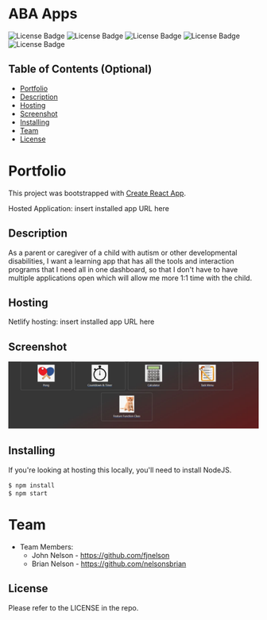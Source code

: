 # ABA Apps
  ![License Badge](https://img.shields.io/badge/-ReactJs-61DAFB?logo=react&logoColor=white&style=for-the-badge)
  ![License Badge](https://img.shields.io/badge/HTML-239120?style=for-the-badge&logo=html5&logoColor=white)
  ![License Badge](https://img.shields.io/badge/CSS-239120?&style=for-the-badge&logo=css3&logoColor=white)
  ![License Badge](https://img.shields.io/badge/JavaScript-F7DF1E?style=for-the-badge&logo=javascript&logoColor=black)
  ![License Badge](https://img.shields.io/badge/Node.js-43853D?style=for-the-badge&logo=node.js&logoColor=white) 

## Table of Contents (Optional)

- [Portfolio](#Portfolio)
- [Description](#Description)
- [Hosting](#Hosting)
- [Screenshot](#Screenshot)
- [Installing](#Installing)
- [Team](#Team)
- [License](#License)
# Portfolio

This project was bootstrapped with [Create React App](https://github.com/facebook/create-react-app).


Hosted Application: insert installed app URL here

## Description

As a parent or caregiver of a child with autism or other developmental disabilities, I want a learning app that has all the tools and interaction programs that I need all in one dashboard, so that I don't have to have multiple applications open which will allow me more 1:1 time with the child.


## Hosting
Netlify hosting: insert installed app URL here



## Screenshot

![portfolio ace](./src/components/images/app-screenshot.JPG "screenshot of application")


## Installing

If you're looking at hosting this locally, you'll need to install NodeJS.

```shell
$ npm install
$ npm start
```
# Team

- Team Members:
  - John Nelson - https://github.com/fjnelson
  - Brian Nelson - https://github.com/nelsonsbrian
## License

Please refer to the LICENSE in the repo.

